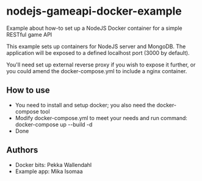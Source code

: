 # nodejs-gameapi-docker-example
Example about how-to set up a NodeJS Docker container for a simple RESTful game API 

This example sets up containers for NodeJS server and MongoDB. The application will be exposed to a defined localhost port (3000 by default).

You'll need set up external reverse proxy if you wish to expose it further, or you could amend the docker-compose.yml to include a nginx container.

## How to use

* You need to install and setup docker; you also need the docker-compose tool
* Modify docker-compose.yml to meet your needs and run command: docker-compose up --build -d
* Done

## Authors

* Docker bits: Pekka Wallendahl
* Example app: Mika Isomaa
